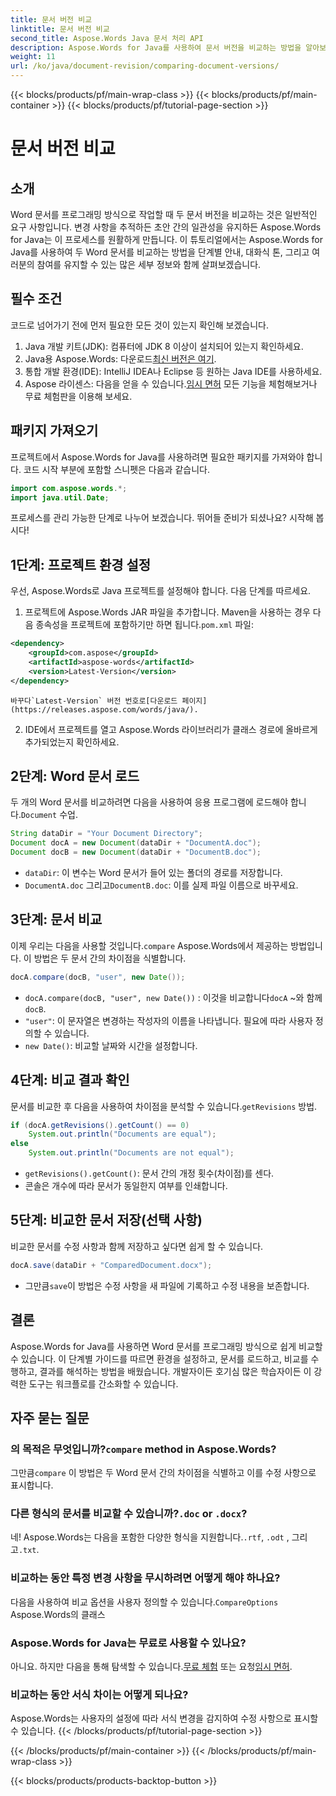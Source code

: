 ```yaml
---
title: 문서 버전 비교
linktitle: 문서 버전 비교
second_title: Aspose.Words Java 문서 처리 API
description: Aspose.Words for Java를 사용하여 문서 버전을 비교하는 방법을 알아보세요. 효율적인 버전 제어를 위한 단계별 가이드.
weight: 11
url: /ko/java/document-revision/comparing-document-versions/
---
```


{{< blocks/products/pf/main-wrap-class >}}
{{< blocks/products/pf/main-container >}}
{{< blocks/products/pf/tutorial-page-section >}}

# 문서 버전 비교

## 소개

Word 문서를 프로그래밍 방식으로 작업할 때 두 문서 버전을 비교하는 것은 일반적인 요구 사항입니다. 변경 사항을 추적하든 초안 간의 일관성을 유지하든 Aspose.Words for Java는 이 프로세스를 원활하게 만듭니다. 이 튜토리얼에서는 Aspose.Words for Java를 사용하여 두 Word 문서를 비교하는 방법을 단계별 안내, 대화식 톤, 그리고 여러분의 참여를 유지할 수 있는 많은 세부 정보와 함께 살펴보겠습니다.

## 필수 조건

코드로 넘어가기 전에 먼저 필요한 모든 것이 있는지 확인해 보겠습니다. 

1. Java 개발 키트(JDK): 컴퓨터에 JDK 8 이상이 설치되어 있는지 확인하세요. 
2.  Java용 Aspose.Words: 다운로드[최신 버전은 여기](https://releases.aspose.com/words/java/).  
3. 통합 개발 환경(IDE): IntelliJ IDEA나 Eclipse 등 원하는 Java IDE를 사용하세요.
4.  Aspose 라이센스: 다음을 얻을 수 있습니다.[임시 면허](https://purchase.aspose.com/temporary-license/) 모든 기능을 체험해보거나 무료 체험판을 이용해 보세요.


## 패키지 가져오기

프로젝트에서 Aspose.Words for Java를 사용하려면 필요한 패키지를 가져와야 합니다. 코드 시작 부분에 포함할 스니펫은 다음과 같습니다.

```java
import com.aspose.words.*;
import java.util.Date;
```

프로세스를 관리 가능한 단계로 나누어 보겠습니다. 뛰어들 준비가 되셨나요? 시작해 봅시다!

## 1단계: 프로젝트 환경 설정

우선, Aspose.Words로 Java 프로젝트를 설정해야 합니다. 다음 단계를 따르세요. 

1.  프로젝트에 Aspose.Words JAR 파일을 추가합니다. Maven을 사용하는 경우 다음 종속성을 프로젝트에 포함하기만 하면 됩니다.`pom.xml` 파일:
   ```xml
   <dependency>
       <groupId>com.aspose</groupId>
       <artifactId>aspose-words</artifactId>
       <version>Latest-Version</version>
   </dependency>
   ```
    바꾸다`Latest-Version` 버전 번호로[다운로드 페이지](https://releases.aspose.com/words/java/).

2. IDE에서 프로젝트를 열고 Aspose.Words 라이브러리가 클래스 경로에 올바르게 추가되었는지 확인하세요.


## 2단계: Word 문서 로드

두 개의 Word 문서를 비교하려면 다음을 사용하여 응용 프로그램에 로드해야 합니다.`Document` 수업.

```java
String dataDir = "Your Document Directory";
Document docA = new Document(dataDir + "DocumentA.doc");
Document docB = new Document(dataDir + "DocumentB.doc");
```

- `dataDir`: 이 변수는 Word 문서가 들어 있는 폴더의 경로를 저장합니다.
- `DocumentA.doc` 그리고`DocumentB.doc`: 이를 실제 파일 이름으로 바꾸세요.


## 3단계: 문서 비교

 이제 우리는 다음을 사용할 것입니다.`compare` Aspose.Words에서 제공하는 방법입니다. 이 방법은 두 문서 간의 차이점을 식별합니다.

```java
docA.compare(docB, "user", new Date());
```

- `docA.compare(docB, "user", new Date())` : 이것을 비교합니다`docA` ~와 함께`docB`. 
- `"user"`: 이 문자열은 변경하는 작성자의 이름을 나타냅니다. 필요에 따라 사용자 정의할 수 있습니다.
- `new Date()`: 비교할 날짜와 시간을 설정합니다.

## 4단계: 비교 결과 확인

 문서를 비교한 후 다음을 사용하여 차이점을 분석할 수 있습니다.`getRevisions` 방법.

```java
if (docA.getRevisions().getCount() == 0)
    System.out.println("Documents are equal");
else
    System.out.println("Documents are not equal");
```

- `getRevisions().getCount()`: 문서 간의 개정 횟수(차이점)를 센다.
- 콘솔은 개수에 따라 문서가 동일한지 여부를 인쇄합니다.


## 5단계: 비교한 문서 저장(선택 사항)

비교한 문서를 수정 사항과 함께 저장하고 싶다면 쉽게 할 수 있습니다.

```java
docA.save(dataDir + "ComparedDocument.docx");
```

-  그만큼`save`이 방법은 수정 사항을 새 파일에 기록하고 수정 내용을 보존합니다.


## 결론

Aspose.Words for Java를 사용하면 Word 문서를 프로그래밍 방식으로 쉽게 비교할 수 있습니다. 이 단계별 가이드를 따르면 환경을 설정하고, 문서를 로드하고, 비교를 수행하고, 결과를 해석하는 방법을 배웠습니다. 개발자이든 호기심 많은 학습자이든 이 강력한 도구는 워크플로를 간소화할 수 있습니다.

## 자주 묻는 질문

###  의 목적은 무엇입니까?`compare` method in Aspose.Words?  
 그만큼`compare` 이 방법은 두 Word 문서 간의 차이점을 식별하고 이를 수정 사항으로 표시합니다.

###  다른 형식의 문서를 비교할 수 있습니까?`.doc` or `.docx`?  
 네! Aspose.Words는 다음을 포함한 다양한 형식을 지원합니다.`.rtf`, `.odt` , 그리고`.txt`.

### 비교하는 동안 특정 변경 사항을 무시하려면 어떻게 해야 하나요?  
 다음을 사용하여 비교 옵션을 사용자 정의할 수 있습니다.`CompareOptions` Aspose.Words의 클래스

### Aspose.Words for Java는 무료로 사용할 수 있나요?  
 아니요. 하지만 다음을 통해 탐색할 수 있습니다.[무료 체험](https://releases.aspose.com/) 또는 요청[임시 면허](https://purchase.aspose.com/temporary-license/).

### 비교하는 동안 서식 차이는 어떻게 되나요?  
Aspose.Words는 사용자의 설정에 따라 서식 변경을 감지하여 수정 사항으로 표시할 수 있습니다.
{{< /blocks/products/pf/tutorial-page-section >}}

{{< /blocks/products/pf/main-container >}}
{{< /blocks/products/pf/main-wrap-class >}}

{{< blocks/products/products-backtop-button >}}
